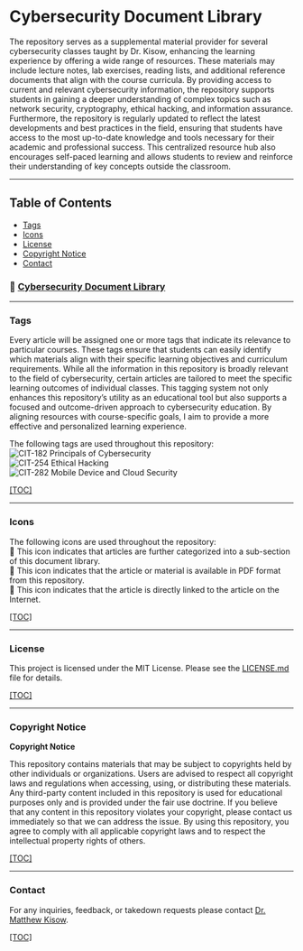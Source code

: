 # Cybersecurity Document Library
The repository serves as a supplemental material provider for several cybersecurity classes taught by Dr. Kisow, enhancing the learning experience by offering a wide range of resources. These materials may include lecture notes, lab exercises, reading lists, and additional reference documents that align with the course curricula. By providing access to current and relevant cybersecurity information, the repository supports students in gaining a deeper understanding of complex topics such as network security, cryptography, ethical hacking, and information assurance. Furthermore, the repository is regularly updated to reflect the latest developments and best practices in the field, ensuring that students have access to the most up-to-date knowledge and tools necessary for their academic and professional success. This centralized resource hub also encourages self-paced learning and allows students to review and reinforce their understanding of key concepts outside the classroom.

---
## <a id="default-toc"></a>Table of Contents
- [Tags](#default-tags)
- [Icons](#default-icons)
- [License](#default-license)
- [Copyright Notice](#default-copyright)
- [Contact](#default-contact)

###  📁 [Cybersecurity Document Library](Document%20Library/README.md)

---
### <a id="default-tags"></a>Tags
Every article will be assigned one or more tags that indicate its relevance to particular courses. These tags ensure that students can easily identify which materials align with their specific learning objectives and curriculum requirements. While all the information in this repository is broadly relevant to the field of cybersecurity, certain articles are tailored to meet the specific learning outcomes of individual classes. This tagging system not only enhances this repository’s utility as an educational tool but also supports a focused and outcome-driven approach to cybersecurity education. By aligning resources with course-specific goals, I aim to provide a more effective and personalized learning experience.

The following tags are used throughout this repository:<br/>
![CIT-182](https://img.shields.io/badge/182-CIT?style=plastic&logo=educative&logoColor=white&color=3358FF) Principals of Cybersecurity<br/>
![CIT-254](https://img.shields.io/badge/254-CIT?style=plastic&logo=Educative&logoColor=white&color=B833FF) Ethical Hacking<br/>
![CIT-282](https://img.shields.io/badge/282-CIT?style=plastic&logo=Educative&logoColor=white&color=FF9633) Mobile Device and Cloud Security<br/>

[[TOC]](#default-toc)

---
### <a id="default-icons"></a>Icons
The following icons are used throughout the repository:<br/>
:file_folder: This icon indicates that articles are further categorized into a sub-section of this document library.<br/>
:page_facing_up: This icon indicates that the article or material is available in PDF format from this repository.<br/>
:link: This icon indicates that the article is directly linked to the article on the Internet.<br/>

[[TOC]](#default-toc)

---
### <a id="default-license"></a>License
This project is licensed under the MIT License.  Please see the [LICENSE.md](LICENSE.md) file for details.

[[TOC]](#default-toc)

---
### <a id="default-copyright"></a>Copyright Notice
**Copyright Notice**

This repository contains materials that may be subject to copyrights held by other individuals or organizations. Users are advised to respect all copyright laws and regulations when accessing, using, or distributing these materials. Any third-party content included in this repository is used for educational purposes only and is provided under the fair use doctrine. If you believe that any content in this repository violates your copyright, please contact us immediately so that we can address the issue. By using this repository, you agree to comply with all applicable copyright laws and to respect the intellectual property rights of others.

[[TOC]](#default-toc)

---
### <a id="default-contact"></a>Contact
For any inquiries, feedback, or takedown requests please contact [Dr. Matthew Kisow](https://www.linkedin.com/in/doctorkisow/).

[[TOC]](#default-toc)

<!-- Resources -->
<!-- Icons: https://simpleicons.org/ -->
<!-- Icons: http://www.onlinewebfonts.com/ -->
<!-- Shields: https://shields.io/ -->
